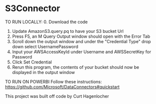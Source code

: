 # S3Connector


TO RUN LOCALLY: 
0. Download the code
1. Update AmazonS3.query.pq to have your S3 bucket Url
2. Press F5, an M Query Output window should open with the Error Tab
3. Scroll down the output window and under the "Credential Type" drop down select UsernamePassword
4. Input your AWSAccessKeyId under Username and AWSSecretKey for Password
5. Click Set Credential
6. Rerun this program, the contents of your bucket should now be displayed in the output window

TO RUN ON POWERBI
Follow these instructions: https://github.com/Microsoft/DataConnectors#quickstart

This project was built off code by Curt Hagenlocher

